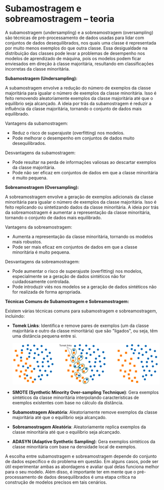 # Subamostragem e sobreamostragem – teoria

A subamostragem (undersampling) e a sobreamostragem (oversampling) são técnicas de pré-processamento de dados usadas para lidar com conjuntos de dados desequilibrados, nos quais uma classe é representada por muito menos exemplos do que outra classe. Essa desigualdade na distribuição das classes pode levar a problemas de desempenho nos modelos de aprendizado de máquina, pois os modelos podem ficar enviesados em direção à classe majoritária, resultando em classificações incorretas da classe minoritária.

**Subamostragem (Undersampling):**

A subamostragem envolve a redução do número de exemplos da classe majoritária para igualar o número de exemplos da classe minoritária. Isso é feito removendo aleatoriamente exemplos da classe majoritária até que o equilíbrio seja alcançado. A ideia por trás da subamostragem é reduzir a influência da classe majoritária, tornando o conjunto de dados mais equilibrado.

Vantagens da subamostragem:

- Reduz o risco de superajuste (overfitting) nos modelos.
- Pode melhorar o desempenho em conjuntos de dados muito desequilibrados.

Desvantagens da subamostragem:

- Pode resultar na perda de informações valiosas ao descartar exemplos da classe majoritária.
- Pode não ser eficaz em conjuntos de dados em que a classe minoritária é muito pequena.

**Sobreamostragem (Oversampling):**

A sobreamostragem envolve a geração de exemplos adicionais da classe minoritária para igualar o número de exemplos da classe majoritária. Isso é feito replicando ou sintetizando dados da classe minoritária. A ideia por trás da sobreamostragem é aumentar a representação da classe minoritária, tornando o conjunto de dados mais equilibrado.

Vantagens da sobreamostragem:

- Aumenta a representação da classe minoritária, tornando os modelos mais robustos.
- Pode ser mais eficaz em conjuntos de dados em que a classe minoritária é muito pequena.

Desvantagens da sobreamostragem:

- Pode aumentar o risco de superajuste (overfitting) nos modelos, especialmente se a geração de dados sintéticos não for cuidadosamente controlada.
- Pode introduzir viés nos modelos se a geração de dados sintéticos não for realizada de forma apropriada.

**Técnicas Comuns de Subamostragem e Sobreamostragem:**

Existem várias técnicas comuns para subamostragem e sobreamostragem, incluindo:

- **Tomek Links**: Identifica e remove pares de exemplos (um da classe majoritária e outro da classe minoritária) que são "ligados", ou seja, têm uma distância pequena entre si.

  ![](./assets/exemplo-tomek-link.png)

- **SMOTE (Synthetic Minority Over-sampling Technique)**: Gera exemplos sintéticos da classe minoritária interpolando características de exemplos existentes com base no cálculo da distância.

- **Subamostragem Aleatória**: Aleatoriamente remove exemplos da classe majoritária até que o equilíbrio seja alcançado.

- **Sobreamostragem Aleatória**: Aleatoriamente replica exemplos da classe minoritária até que o equilíbrio seja alcançado.

- **ADASYN (Adaptive Synthetic Sampling)**: Gera exemplos sintéticos da classe minoritária com base na densidade local de exemplos.

A escolha entre subamostragem e sobreamostragem depende do conjunto de dados específico e do problema em questão. Em alguns casos, pode ser útil experimentar ambas as abordagens e avaliar qual delas funciona melhor para o seu modelo. Além disso, é importante ter em mente que o pré-processamento de dados desequilibrados é uma etapa crítica na construção de modelos precisos em tais cenários.
